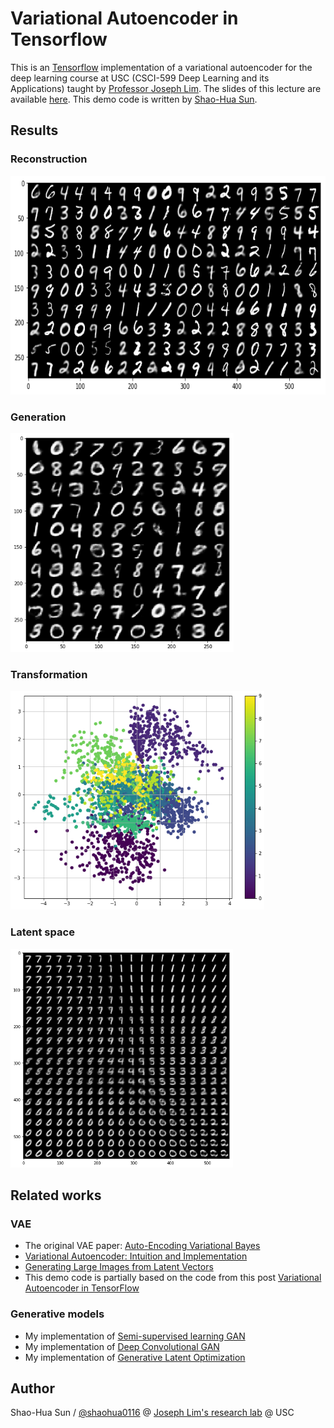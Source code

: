 # Variational Autoencoder in Tensorflow

This is an [Tensorflow](https://www.tensorflow.org/) implementation of a variational autoencoder for the deep learning course at USC (CSCI-599 Deep Learning and its Applications) taught by [Professor Joseph Lim](http://www-bcf.usc.edu/~limjj/). The slides of this lecture are available [here](#). This demo code is written by [Shao-Hua Sun](http://shaohua0116.github.io).

## Results

### Reconstruction

<img src="figure/reconstructed.png" height="350"/>

### Generation

<img src="figure/generated.png" height="350"/>

### Transformation

<img src="figure/transformed.png" height="350"/>

### Latent space

<img src="figure/latent.png" height="350"/>

## Related works

### VAE
* The original VAE paper: [Auto-Encoding Variational Bayes](https://arxiv.org/abs/1312.6114)
* [Variational Autoencoder: Intuition and Implementation](https://wiseodd.github.io/techblog/2016/12/10/variational-autoencoder/)
* [Generating Large Images from Latent Vectors](http://blog.otoro.net/2016/04/01/generating-large-images-from-latent-vectors/)
* This demo code is partially based on the code from this post [Variational Autoencoder in TensorFlow](https://jmetzen.github.io/2015-11-27/vae.html)

### Generative models
* My implementation of [Semi-supervised learning GAN](https://github.com/gitlimlab/SSGAN-Tensorflow)
* My implementation of [Deep Convolutional GAN](https://github.com/shaohua0116/DCGAN-Tensorflow)
* My implementation of [Generative Latent Optimization](https://github.com/gitlimlab/Generative-Latent-Optimization-Tensorflow)

## Author

Shao-Hua Sun / [@shaohua0116](https://github.com/shaohua0116/) @ [Joseph Lim's research lab](https://github.com/gitlimlab) @ USC
